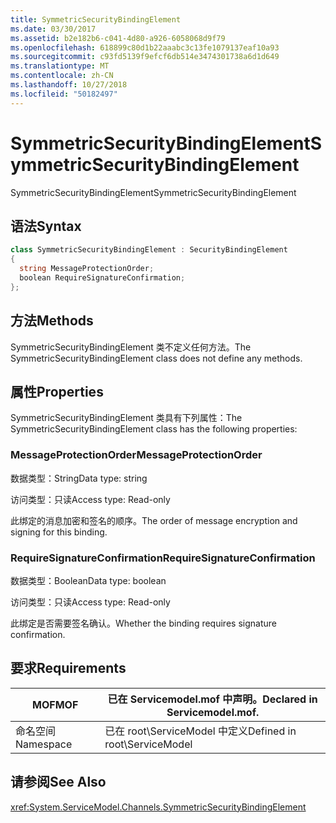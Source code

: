 ```yaml
---
title: SymmetricSecurityBindingElement
ms.date: 03/30/2017
ms.assetid: b2e182b6-c041-4d80-a926-6058068d9f79
ms.openlocfilehash: 618899c80d1b22aaabc3c13fe1079137eaf10a93
ms.sourcegitcommit: c93fd5139f9efcf6db514e3474301738a6d1d649
ms.translationtype: MT
ms.contentlocale: zh-CN
ms.lasthandoff: 10/27/2018
ms.locfileid: "50182497"
---
```

# <a name="symmetricsecuritybindingelement"></a><span data-ttu-id="85ad5-102">SymmetricSecurityBindingElement</span><span class="sxs-lookup"><span data-stu-id="85ad5-102">SymmetricSecurityBindingElement</span></span>
<span data-ttu-id="85ad5-103">SymmetricSecurityBindingElement</span><span class="sxs-lookup"><span data-stu-id="85ad5-103">SymmetricSecurityBindingElement</span></span>  
  
## <a name="syntax"></a><span data-ttu-id="85ad5-104">语法</span><span class="sxs-lookup"><span data-stu-id="85ad5-104">Syntax</span></span>  
  
```csharp
class SymmetricSecurityBindingElement : SecurityBindingElement  
{  
  string MessageProtectionOrder;  
  boolean RequireSignatureConfirmation;  
};  
```  
  
## <a name="methods"></a><span data-ttu-id="85ad5-105">方法</span><span class="sxs-lookup"><span data-stu-id="85ad5-105">Methods</span></span>  
 <span data-ttu-id="85ad5-106">SymmetricSecurityBindingElement 类不定义任何方法。</span><span class="sxs-lookup"><span data-stu-id="85ad5-106">The SymmetricSecurityBindingElement class does not define any methods.</span></span>  
  
## <a name="properties"></a><span data-ttu-id="85ad5-107">属性</span><span class="sxs-lookup"><span data-stu-id="85ad5-107">Properties</span></span>  
 <span data-ttu-id="85ad5-108">SymmetricSecurityBindingElement 类具有下列属性：</span><span class="sxs-lookup"><span data-stu-id="85ad5-108">The SymmetricSecurityBindingElement class has the following properties:</span></span>  
  
### <a name="messageprotectionorder"></a><span data-ttu-id="85ad5-109">MessageProtectionOrder</span><span class="sxs-lookup"><span data-stu-id="85ad5-109">MessageProtectionOrder</span></span>  
 <span data-ttu-id="85ad5-110">数据类型：String</span><span class="sxs-lookup"><span data-stu-id="85ad5-110">Data type: string</span></span>  
  
 <span data-ttu-id="85ad5-111">访问类型：只读</span><span class="sxs-lookup"><span data-stu-id="85ad5-111">Access type: Read-only</span></span>  
  
 <span data-ttu-id="85ad5-112">此绑定的消息加密和签名的顺序。</span><span class="sxs-lookup"><span data-stu-id="85ad5-112">The order of message encryption and signing for this binding.</span></span>  
  
### <a name="requiresignatureconfirmation"></a><span data-ttu-id="85ad5-113">RequireSignatureConfirmation</span><span class="sxs-lookup"><span data-stu-id="85ad5-113">RequireSignatureConfirmation</span></span>  
 <span data-ttu-id="85ad5-114">数据类型：Boolean</span><span class="sxs-lookup"><span data-stu-id="85ad5-114">Data type: boolean</span></span>  
  
 <span data-ttu-id="85ad5-115">访问类型：只读</span><span class="sxs-lookup"><span data-stu-id="85ad5-115">Access type: Read-only</span></span>  
  
 <span data-ttu-id="85ad5-116">此绑定是否需要签名确认。</span><span class="sxs-lookup"><span data-stu-id="85ad5-116">Whether the binding requires signature confirmation.</span></span>  
  
## <a name="requirements"></a><span data-ttu-id="85ad5-117">要求</span><span class="sxs-lookup"><span data-stu-id="85ad5-117">Requirements</span></span>  
  
|<span data-ttu-id="85ad5-118">MOF</span><span class="sxs-lookup"><span data-stu-id="85ad5-118">MOF</span></span>|<span data-ttu-id="85ad5-119">已在 Servicemodel.mof 中声明。</span><span class="sxs-lookup"><span data-stu-id="85ad5-119">Declared in Servicemodel.mof.</span></span>|  
|---------|-----------------------------------|  
|<span data-ttu-id="85ad5-120">命名空间</span><span class="sxs-lookup"><span data-stu-id="85ad5-120">Namespace</span></span>|<span data-ttu-id="85ad5-121">已在 root\ServiceModel 中定义</span><span class="sxs-lookup"><span data-stu-id="85ad5-121">Defined in root\ServiceModel</span></span>|  
  
## <a name="see-also"></a><span data-ttu-id="85ad5-122">请参阅</span><span class="sxs-lookup"><span data-stu-id="85ad5-122">See Also</span></span>  
 <xref:System.ServiceModel.Channels.SymmetricSecurityBindingElement>
